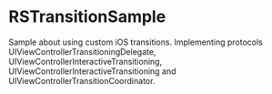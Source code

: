 # RSTransitionSample
Sample about using custom iOS transitions. 
Implementing protocols UIViewControllerTransitioningDelegate, UIViewControllerInteractiveTransitioning, UIViewControllerInteractiveTransitioning and UIViewControllerTransitionCoordinator.

